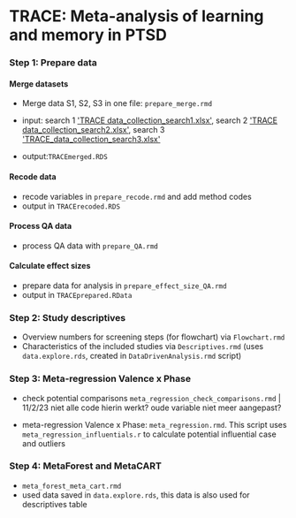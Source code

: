 # TRACE: Meta-analysis of learning and memory in PTSD

### Step 1: Prepare data

#### Merge datasets
- Merge data S1, S2, S3 in one file: `prepare_merge.rmd`
- input: search 1 ['TRACE data_collection_search1.xlsx'](https://osf.io/tqmwb), search 2 ['TRACE data_collection_search2.xlsx'](https://osf.io/xqpm3), search 3 ['TRACE_data_collection_search3.xlsx'](https://osf.io/wbrcm)



- output:`TRACEmerged.RDS`
  
#### Recode data
- recode variables in `prepare_recode.rmd` and add method codes
- output in `TRACErecoded.RDS`

#### Process QA data
- process QA data with `prepare_QA.rmd`

#### Calculate effect sizes
- prepare data for analysis in `prepare_effect_size_QA.rmd`
- output in `TRACEprepared.RData` 


### Step 2: Study descriptives
- Overview numbers for screening steps (for flowchart) via `Flowchart.rmd`
- Characteristics of the included studies via `Descriptives.rmd` (uses `data.explore.rds`, created in `DataDrivenAnalysis.rmd` script)

### Step 3: Meta-regression Valence x Phase

- check potential comparisons `meta_regression_check_comparisons.rmd` | 11/2/23 niet alle code hierin werkt? oude variable niet meer aangepast?


- meta-regression Valence x Phase: `meta_regression.rmd`. This script uses
`meta_regression_influentials.r` to calculate potential influential case and outliers

### Step 4: MetaForest and MetaCART
- `meta_forest_meta_cart.rmd`
- used data saved in `data.explore.rds`, this data is also used for descriptives table
